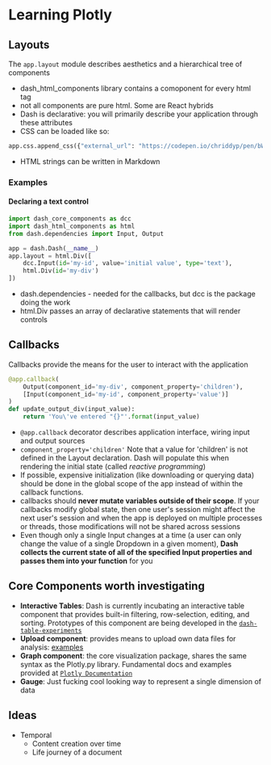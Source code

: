 # Learning Plotly

## Layouts

The `app.layout` module describes aesthetics and a hierarchical tree of components

* dash_html_components library contains a comoponent for every html tag
* not all components are pure html. Some are React hybrids
* Dash is declarative: you will primarily describe your application through these attributes
* CSS can be loaded like so:
```python
app.css.append_css({"external_url": "https://codepen.io/chriddyp/pen/bWLwgP.css"})
```

* HTML strings can be written in Markdown

### Examples

#### Declaring a text control

```python
import dash_core_components as dcc
import dash_html_components as html
from dash.dependencies import Input, Output

app = dash.Dash(__name__)
app.layout = html.Div([
    dcc.Input(id='my-id', value='initial value', type='text'),
    html.Div(id='my-div')
])
```

* dash.dependencies - needed for the callbacks, but dcc is the package doing the work
* html.Div passes an array of declarative statements that will render controls

### 



## Callbacks

Callbacks provide the means for the user to interact with the application

```python
@app.callback(
    Output(component_id='my-div', component_property='children'),
    [Input(component_id='my-id', component_property='value')]
)
def update_output_div(input_value):
    return 'You\'ve entered "{}"'.format(input_value)
```

* `@app.callback` decorator describes application interface, wiring input and output sources
* `component_property='children'` Note that a value for 'children' is not defined in the Layout declaration. Dash will populate this when rendering the initial state (called _reactive programming_)
* If possible, expensive initialization (like downloading or querying data) should be done in the global scope of the app instead of within the callback functions.
* callbacks should **never mutate variables outside of their scope**. If your callbacks modify global state, then one user's session might affect the next user's session and when the app is deployed on multiple processes or threads, those modifications will not be shared across sessions
* Even though only a single Input changes at a time (a user can only change the value of a single Dropdown in a given moment), **Dash collects the current state of all of the specified Input properties and passes them into your function** for you



## Core Components worth investigating

* **Interactive Tables**: Dash is currently incubating an interactive table component that provides built-in filtering, row-selection, editing, and sorting. Prototypes of this component are being developed in the [`dash-table-experiments`](https://github.com/plotly/dash-table-experiments)
* **Upload component**: provides means to upload own data files for analysis: [examples](https://dash.plot.ly/dash-core-components/upload)
* **Graph component**: the core visualization package, shares the same syntax as the Plotly.py library. Fundamental docs and examples provided at [`Plotly Documentation`](https://plot.ly/python/)
* **Gauge**: Just fucking cool looking way to represent a single dimension of data



## Ideas

* Temporal
  * Content creation over time
  * Life journey of a document